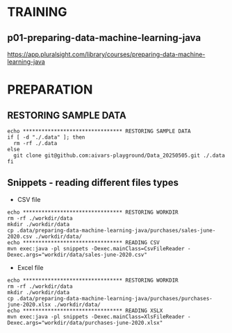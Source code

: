 TRAINING
========
p01-preparing-data-machine-learning-java
---
https://app.pluralsight.com/library/courses/preparing-data-machine-learning-java

PREPARATION
====

RESTORING SAMPLE DATA 
---
```shell
echo ******************************** RESTORING SAMPLE DATA
if [ -d "./.data" ]; then
  rm -rf ./.data
else
  git clone git@github.com:aivars-playground/Data_20250505.git ./.data
fi
```

Snippets - reading different files types
---
* CSV file
```shell
echo ******************************** RESTORING WORKDIR
rm -rf ./workdir/data
mkdir ./workdir/data
cp .data/preparing-data-machine-learning-java/purchases/sales-june-2020.csv ./workdir/data/
echo ******************************** READING CSV
mvn exec:java -pl snippets -Dexec.mainClass=CsvFileReader -Dexec.args="workdir/data/sales-june-2020.csv"
```

* Excel file
```shell
echo ******************************** RESTORING WORKDIR
rm -rf ./workdir/data
mkdir ./workdir/data
cp .data/preparing-data-machine-learning-java/purchases/purchases-june-2020.xlsx ./workdir/data/
echo ******************************** READING XSLX
mvn exec:java -pl snippets -Dexec.mainClass=XlsFileReader -Dexec.args="workdir/data/purchases-june-2020.xlsx"
```
